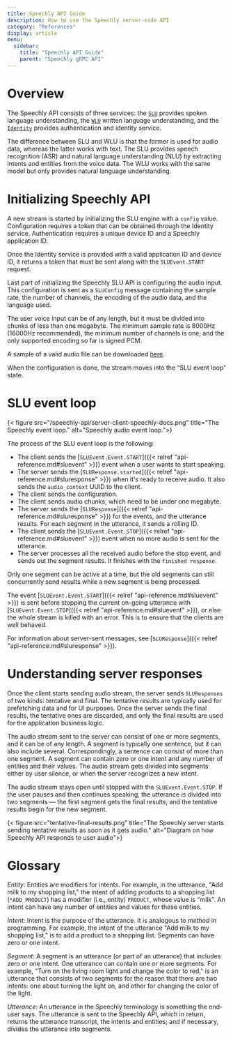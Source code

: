 ```yaml
---
title: Speechly API Guide
description: How to use the Speechly server-side API
category: "References"
display: article
menu:
  sidebar:
    title: "Speechly API Guide"
    parent: "Speechly gRPC API"
---
```


# Overview

The Speechly API consists of three services: the [`SLU`](/speechly-api/api-reference/#slu-service) provides spoken language understanding, the [`WLU`](/speechly-api/api-reference/#wlu-service) written language understanding, and the [`Identity`](/speechly-api/api-reference/#identity-service) provides authentication and identity service.

The difference between SLU and WLU is that the former is used for audio data, whereas the latter works with text. The SLU provides speech recognition (ASR) and natural language understanding (NLU) by extracting intents and entities from the voice data. The WLU works with the same model but only provides natural language understanding.

# Initializing Speechly API

A new stream is started by initializing the SLU engine with a `config` value. Configuration requires a token that can be obtained through the Identity service. Authentication requires a unique device ID and a Speechly application ID. 

Once the Identity service is provided with a valid application ID and device ID, it returns a token that must be sent along with the `SLUEvent.START` request. 

Last part of initializing the Speechly SLU API is configuring the audio input. This configuration is sent as a `SLUConfig` message containing the sample rate, the number of channels, the encoding of the audio data, and the language used.

The user voice input can be of any length, but it must be divided into chunks of less than one megabyte. The minimum sample rate is 8000Hz (16000Hz recommended), the minimum number of channels is one, and the only supported encoding so far is signed PCM.

A sample of a valid audio file can be downloaded [here](/test1_en.wav). 

When the configuration is done, the stream moves into the “SLU event loop” state.

# SLU event loop

{< figure src="/speechly-api/server-client-speechly-docs.png" title="The Speechly event loop." alt="Speechly audio event loop.">}

The process of the SLU event loop is the following:

- The client sends the [`SLUEvent.Event.START`]({{< relref "api-reference.md#sluevent" >}}) event when a user wants to start speaking.
- The server sends the [`SLUResponse.started`]({{< relref "api-reference.md#sluresponse" >}}) when it's ready to receive audio. It also sends the `audio_context` UUID to the client. 
- The client sends the configuration.
- The client sends audio chunks, which need to be under one megabyte.
- The server sends the [`SLUResponse`]({{< relref "api-reference.md#sluresponse" >}}) for the events, and the utterance results. For each segment in the utterance, it sends a rolling ID. 
- The client sends the [`SLUEvent.Event.STOP`]({{< relref "api-reference.md#sluevent" >}}) event when no more audio is sent for the utterance.
- The server processes all the received audio before the stop event, and sends out the segment results. It finishes with the `finished response`.

Only one segment can be active at a time, but the old segments can still concurrently send results while a new segment is being processed.

The event [`SLUEvent.Event.START`]({{< relref "api-reference.md#sluevent" >}}) is sent before stopping the current on-going utterance with [`SLUEvent.Event.STOP`]({{< relref "api-reference.md#sluevent" >}}), or else the whole stream is killed with an error. This is to ensure that the clients are well behaved.

For information about server-sent messages, see [`SLUResponse`]({{< relref "api-reference.md#sluresponse" >}}).

# Understanding server responses

Once the client starts sending audio stream, the server sends `SLUResponses` of two kinds: tentative and final. The tentative results are typically used for prefetching data and for UI purposes. Once the server sends the final results, the tentative ones are discarded, and only the final results are used for the application business logic.

The audio stream sent to the server can consist of one or more segments, and it can be of any length. A segment is typically one sentence, but it can also include several. Correspondingly, a sentence can consist of more than one segment. A segment can contain zero or one intent and any number of entities and their values. The audio stream gets divided into segments either by user silence, or when the server recognizes a new intent.

The audio stream stays open until stopped with the `SLUEvent.Event.STOP`. If the user pauses and then continues speaking, the utterance is divided into two segments — the first segment gets the final results, and the tentative results begin for the new segment. 

{< figure src="tentative-final-results.png" title="The Speechly server starts sending tentative results as soon as it gets audio." alt="Diagram on how Speechly API responds to user audio">}

# Glossary

*Entity*: Entities are modifiers for intents. For example, in the utterance, "Add milk to my shopping list," the intent of adding products to a shopping list (`*ADD_PRODUCT`) has a modifier (i.e., entity) `PRODUCT`, whose value is "milk". An intent can have any number of entities and values for these entities.

*Intent*: Intent is the purpose of the utterance. It is analogous to *method* in programming. For example, the intent of the utterance "Add milk to my shopping list," is to add a product to a shopping list. Segments can have zero or one intent.

*Segment*: A segment is an utterance (or part of an utterance) that includes zero or one intent. One utterance can contain one or more segments. For example, "Turn on the living room light and change the color to red," is an utterance that consists of two segments for the reason that there are two intents: one about turning the light on, and other for changing the color of the light.

*Utterance*: An utterance in the Speechly terminology is something the end-user says. The utterance is sent to the Speechly API, which in return, returns the utterance transcript, the intents and entities; and if necessary, divides the utterance into segments.
